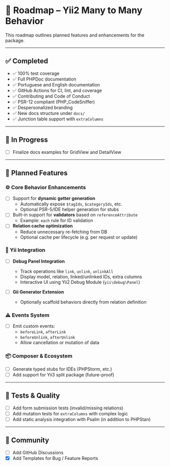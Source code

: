 # 🚣️ Roadmap – Yii2 Many to Many Behavior

This roadmap outlines planned features and enhancements for the package.

---

## ✅ Completed

- ✅ 100% test coverage
- ✅ Full PHPDoc documentation
- ✅ Portuguese and English documentation
- ✅ GitHub Actions for CI, lint, and coverage
- ✅ Contributing and Code of Conduct
- ✅ PSR-12 compliant (PHP_CodeSniffer)
- ✅ Despersonalized branding
- ✅ New docs structure under `docs/`
- ✅ Junction table support with `extraColumns`

---

## 🚧 In Progress

- [ ] Finalize docs examples for GridView and DetailView

---

## 🔮 Planned Features

### ⚙️ Core Behavior Enhancements

- [ ] Support for **dynamic getter generation**
  - Automatically expose `$tagIds`, `$categoryIds`, etc.
  - Optional PSR-5/IDE helper generation for stubs
- [ ] Built-in support for **validators** based on `referenceAttribute`
  - Example: `each` rule for ID validation
- [ ] **Relation cache optimization**
  - Reduce unnecessary re-fetching from DB
  - Optional cache per lifecycle (e.g. per request or update)

### 🧩 Yii Integration

- [ ] **Debug Panel Integration**

  - Track operations like `link`, `unlink`, `unlinkAll`
  - Display model, relation, linked/unlinked IDs, extra columns
  - Interactive UI using Yii2 Debug Module (`yii\debug\Panel`)

- [ ] **Gii Generator Extension**
  - Optionally scaffold behaviors directly from relation definition

### ⚠️ Events System

- [ ] Emit custom events:
  - `beforeLink`, `afterLink`
  - `beforeUnlink`, `afterUnlink`
  - Allow cancellation or mutation of data

### 📦 Composer & Ecosystem

- [ ] Generate typed stubs for IDEs (PHPStorm, etc.)
- [ ] Add support for Yii3 split package (future-proof)

---

## 🧪 Tests & Quality

- [ ] Add form submission tests (invalid/missing relations)
- [ ] Add mutation tests for `extraColumns` with complex logic
- [ ] Add static analysis integration with Psalm (in addition to PHPStan)

---

## 🤝 Community

- [ ] Add GitHub Discussions
- [x] Add Templates for Bug / Feature Reports
